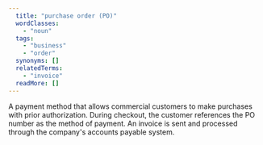 ```yaml
---
  title: "purchase order (PO)"
  wordClasses: 
    - "noun"
  tags: 
    - "business"
    - "order"
  synonyms: []
  relatedTerms: 
    - "invoice"
  readMore: []
---
```

A payment method that allows commercial customers to make purchases with prior authorization.  During checkout, the customer references the PO number as the method of payment.  An invoice is sent and processed through the company's accounts payable system.
